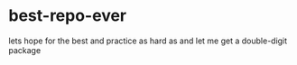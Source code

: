 # best-repo-ever
lets hope for the best and practice as hard as 
and let me get a double-digit package 
